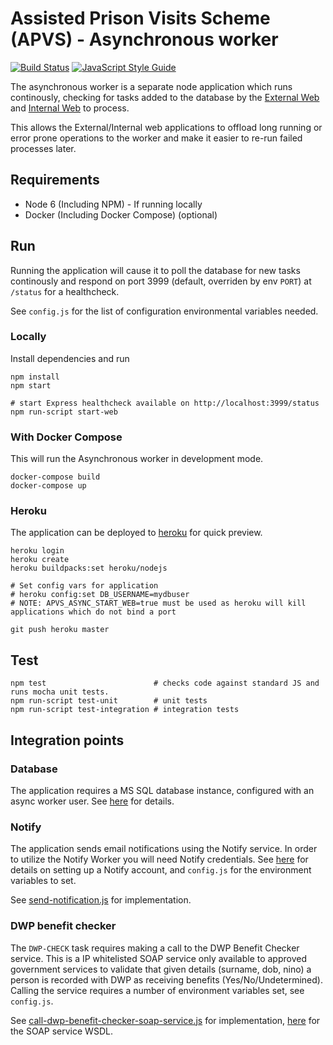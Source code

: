 # Assisted Prison Visits Scheme (APVS) - Asynchronous worker

[![Build Status](https://travis-ci.org/ministryofjustice/apvs-asynchronous-worker.svg?branch=develop)](https://travis-ci.org/ministryofjustice/apvs-asynchronous-worker?branch=develop) [![JavaScript Style Guide](https://img.shields.io/badge/code%20style-standard-brightgreen.svg)](http://standardjs.com/)

The asynchronous worker is a separate node application which runs continously, checking for tasks added to the database by the [External Web](https://github.com/ministryofjustice/apvs-external-web) and [Internal Web](https://github.com/ministryofjustice/apvs-internal-web) to process.

This allows the External/Internal web applications to offload long running or error prone operations to the worker and make it easier to re-run failed processes later.

## Requirements

* Node 6 (Including NPM) - If running locally
* Docker (Including Docker Compose) (optional)

## Run

Running the application will cause it to poll the database for new tasks continously and respond on port 3999 (default, overriden by env `PORT`) at `/status` for a healthcheck.

See `config.js` for the list of configuration environmental variables needed.

### Locally
Install dependencies and run

```
npm install
npm start

# start Express healthcheck available on http://localhost:3999/status
npm run-script start-web
```

### With Docker Compose
This will run the Asynchronous worker in development mode.

```
docker-compose build
docker-compose up
```

### Heroku

The application can be deployed to [heroku](https://www.heroku.com/) for quick preview.

```
heroku login
heroku create
heroku buildpacks:set heroku/nodejs

# Set config vars for application
# heroku config:set DB_USERNAME=mydbuser
# NOTE: APVS_ASYNC_START_WEB=true must be used as heroku will kill applications which do not bind a port

git push heroku master
```

## Test

```
npm test                        # checks code against standard JS and runs mocha unit tests.
npm run-script test-unit        # unit tests
npm run-script test-integration # integration tests
```

## Integration points

### Database

The application requires a MS SQL database instance, configured with an async worker user. See [here](https://github.com/ministryofjustice/apvs/tree/develop/database) for details.

### Notify

The application sends email notifications using the Notify service. In order to utilize the Notify Worker you will need Notify credentials. See [here](https://www.gov.uk/government/publications/govuk-notify/govuk-notify) for details on setting up a Notify account, and `config.js` for the environment variables to set.

See [send-notification.js](https://github.com/ministryofjustice/apvs-asynchronous-worker/blob/develop/app/services/notify/send-notification.js) for implementation.

### DWP benefit checker

The `DWP-CHECK` task requires making a call to the DWP Benefit Checker service. This is a IP whitelisted SOAP service only available to approved government services to validate that given details (surname, dob, nino) a person is recorded with DWP as receiving benefits (Yes/No/Undetermined). Calling the service requires a number of environment variables set, see `config.js`.

See [call-dwp-benefit-checker-soap-service.js](https://github.com/ministryofjustice/apvs-asynchronous-worker/blob/develop/app/services/benefit-checker/call-dwp-benefit-checker-soap-service.js) for implementation, [here](https://github.com/ministryofjustice/apvs-asynchronous-worker/blob/develop/app/services/benefit-checker/BenefitChecker.wsdl) for the SOAP service WSDL.

